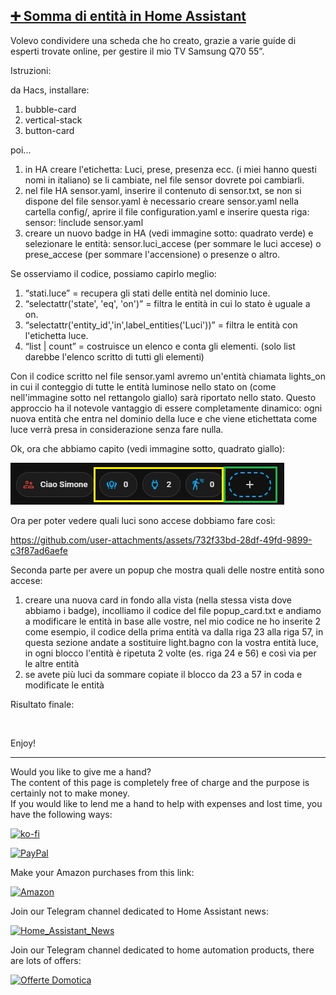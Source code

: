 <h2><span style="text-decoration: underline;"><strong>➕ Somma di entità in Home Assistant</strong></span></h2>

Volevo condividere una scheda che ho creato, grazie a varie guide di esperti trovate online, per gestire il mio TV Samsung Q70 55”.

Istruzioni:

da Hacs, installare:

1. bubble-card
2. vertical-stack
3. button-card

poi...
1. in HA creare l'etichetta: Luci, prese, presenza ecc. (i miei hanno questi nomi in italiano) se li cambiate, nel file sensor dovrete poi cambiarli.
2. nel file HA sensor.yaml, inserire il contenuto di sensor.txt, se non si dispone del file sensor.yaml è necessario creare sensor.yaml nella cartella config/, aprire il file configuration.yaml e inserire questa riga: sensor: !include sensor.yaml
3. creare un nuovo badge in HA (vedi immagine sotto: quadrato verde) e selezionare le entità: sensor.luci_accese (per sommare le luci accese) o prese_accese (per sommare l'accensione) o presenze o altro.

Se osserviamo il codice, possiamo capirlo meglio:
1. “stati.luce” = recupera gli stati delle entità nel dominio luce.
2. “selectattr('state', 'eq', 'on')” = filtra le entità in cui lo stato è uguale a on.
3. “selectattr('entity_id','in',label_entities('Luci'))” = filtra le entità con l'etichetta luce.
4. “list | count” = costruisce un elenco e conta gli elementi. (solo list darebbe l'elenco scritto di tutti gli elementi)

Con il codice scritto nel file sensor.yaml avremo un'entità chiamata lights_on in cui il conteggio di tutte le entità luminose nello stato on (come nell'immagine sotto nel rettangolo giallo) sarà riportato nello stato.
Questo approccio ha il notevole vantaggio di essere completamente dinamico: ogni nuova entità che entra nel dominio della luce e che viene etichettata come luce verrà presa in considerazione senza fare nulla.

Ok, ora che abbiamo capito (vedi immagine sotto, quadrato giallo):

<p><img src="example/sum_entities.jpg" alt="" /></p>

Ora per poter vedere quali luci sono accese dobbiamo fare così:

https://github.com/user-attachments/assets/732f33bd-28df-49fd-9899-c3f87ad6aefe

Seconda parte per avere un popup che mostra quali delle nostre entità sono accese:

1. creare una nuova card in fondo alla vista (nella stessa vista dove abbiamo i badge), incolliamo il codice del file popup_card.txt e andiamo a modificare le entità in base alle vostre, nel mio codice ne ho inserite 2 come esempio, il codice della prima entità va dalla riga 23 alla riga 57, in questa sezione andate a sostituire light.bagno con la vostra entità luce, in ogni blocco l'entità è ripetuta 2 volte (es. riga 24 e 56) e così via per le altre entità
2. se avete più luci da sommare copiate il blocco da 23 a 57 in coda e modificate le entità

Risultato finale:

<p><img src="example/popup.gif" alt="" /></p>

<p>Enjoy!</p>


----------------------------------------
<p>Would you like to give me a hand?<br />The content of this page is completely free of charge and the purpose is certainly not to make money.<br />If you would like to lend me a hand to help with expenses and lost time, you have the following ways:</p>

[![ko-fi](https://ko-fi.com/img/githubbutton_sm.svg)](https://ko-fi.com/C0C713VTGJ)

[![PayPal](https://github.com/Simonz82/desktop-tutorial/blob/main/paypal.svg)](https://www.paypal.com/paypalme/simongmail)

Make your Amazon purchases from this link:

[![Amazon](https://github.com/Simonz82/desktop-tutorial/blob/main/Amazon_logo.jpg)](https://amzn.to/3XWWTgz)

Join our Telegram channel dedicated to Home Assistant news:

[![Home_Assistant_News](https://github.com/Simonz82/desktop-tutorial/blob/main/home_assistant_news.jpg)](https://t.me/Home_Assistant_News)

Join our Telegram channel dedicated to home automation products, there are lots of offers:

[![Offerte Domotica](https://github.com/Simonz82/desktop-tutorial/blob/main/offerte_domotica.jpg)](https://t.me/offerte_domotica_ita)

